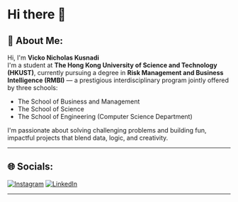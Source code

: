 # Hi there 👋

## 🧠 About Me:
Hi, I'm **Vicko Nicholas Kusnadi**  
I'm a student at **The Hong Kong University of Science and Technology (HKUST)**, currently pursuing a degree in **Risk Management and Business Intelligence (RMBI)** — a prestigious interdisciplinary program jointly offered by three schools:  
- The School of Business and Management  
- The School of Science  
- The School of Engineering (Computer Science Department)

I'm passionate about solving challenging problems and building fun, impactful projects that blend data, logic, and creativity.


---

## 🌐 Socials:
[![Instagram](https://img.shields.io/badge/Instagram-E4405F?style=for-the-badge&logo=instagram&logoColor=white)](https://www.instagram.com/vicko_guo/)
[![LinkedIn](https://img.shields.io/badge/LinkedIn-0077B5?style=for-the-badge&logo=linkedin&logoColor=white)](https://www.linkedin.com/in/vnkusnadi/)

---


